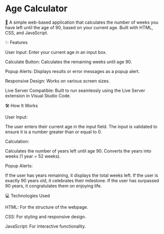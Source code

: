 # Age Calculator

🌟 A simple web-based application that calculates the number of weeks you have left until the age of 90, based on your current age. Built with HTML, CSS, and JavaScript.

✨ Features

User Input: Enter your current age in an input box.

Calculate Button: Calculates the remaining weeks until age 90.

Popup Alerts: Displays results or error messages as a popup alert.

Responsive Design: Works on various screen sizes.

Live Server Compatible: Built to run seamlessly using the Live Server extension in Visual Studio Code.

🛠️ How It Works

User Input:

The user enters their current age in the input field.
The input is validated to ensure it is a number greater than or equal to 0.

Calculation:

Calculates the number of years left until age 90.
Converts the years into weeks (1 year = 52 weeks).

Popup Alerts:

If the user has years remaining, it displays the total weeks left.
If the user is exactly 90 years old, it celebrates their milestone.
If the user has surpassed 90 years, it congratulates them on enjoying life.

💻 Technologies Used

HTML: For the structure of the webpage.

CSS: For styling and responsive design.

JavaScript: For interactive functionality.

